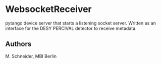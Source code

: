 # WebsocketReceiver
pytango device server that starts a listening socket server.
Written as an interface for the DESY PERCIVAL detector to receive metadata.

## Authors
M. Schneider, MBI Berlin
